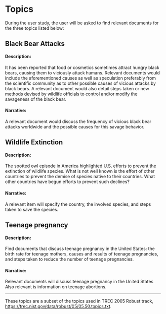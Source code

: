 <h1>Topics</h1>

During the user study, the user will be asked to find relevant documents for the three topics listed below:

<h2> Black Bear Attacks </h2>

<h4> Description: </h4>
It has been reported that food or cosmetics
sometimes attract hungry black bears, causing
them to viciously attack humans.  Relevant
documents would include the aforementioned
causes as well as speculation preferably from
the scientific community as to other possible
causes of vicious attacks by black bears.  A
relevant document would also detail steps
taken or new methods devised by wildlife
officials to control and/or modify the
savageness of the black bear.

<h4> Narrative: </h4>
A relevant document would discuss the frequency
of vicious black bear attacks worldwide and the
possible causes for this savage behavior.

<h2> Wildlife Extinction </h2>

<h4> Description: </h4>
The spotted owl episode in America highlighted U.S. efforts
to prevent the extinction of wildlife species.  What is not
well known is the effort of other countries to prevent the
demise of species native to their countries.  What other
countries have begun efforts to prevent such declines?

<h4> Narrative: </h4>
A relevant item will specify the country, the involved
species, and steps taken to save the species.

<h2> Teenage pregnancy </h2>

<h4> Description: </h4>
Find documents that discuss teenage pregnancy in the United States:
the birth rate for teenage mothers, causes and results of
teenage pregnancies, and steps taken to reduce the number of
teenage pregnancies.

<h4> Narrative: </h4>
Relevant documents will discuss teenage pregnancy in the United States.
Also relevant is information on teenage abortions.

---
These topics are a subset of the topics used in TREC 2005 Robust track, https://trec.nist.gov/data/robust/05/05.50.topics.txt.
